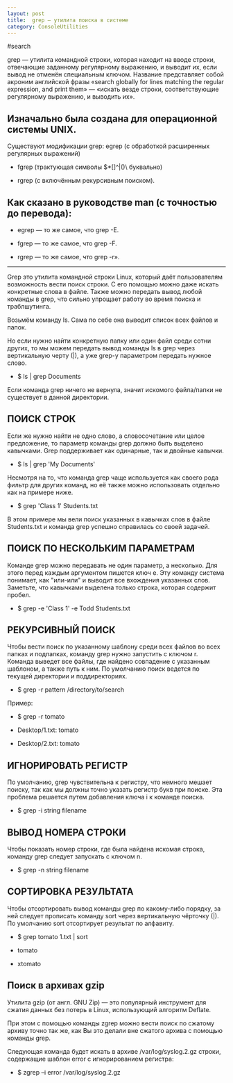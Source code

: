 ```yaml
---
layout: post
title:  grep — утилита поиска в системе
category: ConsoleUtilities
---
```


#search

grep — утилита командной строки, которая находит на вводе строки, отвечающие заданному регулярному выражению, и выводит их, если вывод не отменён специальным ключом. Название представляет собой акроним английской фразы «search globally for lines matching the regular expression, and print them» — «искать везде строки, соответствующие регулярному выражению, и выводить их».

## Изначально была создана для операционной системы UNIX.

Существуют модификации grep: egrep (с обработкой расширенных регулярных выражений)

- fgrep (трактующая символы $*[]^|()\ буквально) 

- rgrep (с включённым рекурсивным поиском). 

## Как сказано в руководстве man (с точностью до перевода): 

- egrep — то же самое, что grep -E. 

- fgrep — то же самое, что grep -F. 

- rgrep — то же самое, что grep -r».

---

Grep это утилита командной строки Linux, который даёт пользователям возможность вести поиск строки. С его помощью можно даже искать конкретные слова в файле. Также можно передать вывод любой команды в grep, что сильно упрощает работу во время поиска и траблшутинга.

Возьмём команду ls. Сама по себе она выводит список всех файлов и папок.

Но если нужно найти конкретную папку или один файл среди сотни других, то мы можем передать вывод команды ls в grep через вертикальную черту (|), а уже grep-у параметром передать нужное слово.

- $ ls | grep Documents

Если команда grep ничего не вернула, значит искомого файла/папки не существует в данной директории.

## ПОИСК СТРОК

Если же нужно найти не одно слово, а словосочетание или целое предложение, то параметр команды grep должно быть выделено кавычками. Grep поддерживает как одинарные, так и двойные кавычки.

- $ ls | grep 'My Documents'

Несмотря на то, что команда grep чаще используется как своего рода фильтр для других команд, но её также можно использовать отдельно как на примере ниже.

- $ grep 'Class 1' Students.txt

В этом примере мы вели поиск указанных в кавычках слов в файле Students.txt и команда grep успешно справилась со своей задачей.

## ПОИСК ПО НЕСКОЛЬКИМ ПАРАМЕТРАМ

Команде grep можно передавать не один параметр, а несколько. Для этого перед каждым аргументом пишется ключ e. Эту команду система понимает, как "или-или" и выводит все вхождения указанных слов. Заметьте, что кавычками выделена только строка, которая содержит пробел.

- $ grep -e 'Class 1' -e Todd Students.txt

## РЕКУРСИВНЫЙ ПОИСК

Чтобы вести поиск по указанному шаблону среди всех файлов во всех папках и подпапках, команду grep нужно запустить с ключом r. Команда выведет все файлы, где найдено совпадение с указанным шаблоном, а также путь к ним. По умолчанию поиск ведется по текущей директории и поддиректориях.

- $ grep -r pattern /directory/to/search


Пример:

- $ grep -r tomato

- Desktop/1.txt: tomato

- Desktop/2.txt: tomato

## ИГНОРИРОВАТЬ РЕГИСТР

По умолчанию, grep чувствительна к регистру, что немного мешает поиску, так как мы должны точно указать регистр букв при поиске. Эта проблема решается путем добавления ключа i к команде поиска.

- $ grep -i string filename

## ВЫВОД НОМЕРА СТРОКИ

Чтобы показать номер строки, где была найдена искомая строка, команду grep следует запускать с ключом n.

- $ grep -n string filename

## СОРТИРОВКА РЕЗУЛЬТАТА

Чтобы отсортировать вывод команды grep по какому-либо порядку, за ней следует прописать команду sort через вертикальную чёрточку (|). По умолчанию sort отсортирует результат по алфавиту.

- $ grep tomato 1.txt | sort

- tomato

- xtomato

## Поиск в архивах gzip

Утилита gzip (от англ. GNU Zip) — это популярный инструмент для сжатия данных без потерь в Linux, использующий алгоритм Deflate.

При этом с помощью команды zgrep можно вести поиск по сжатому архиву точно так же, как Вы это делали вне сжатого архива с помощью команды grep. 

Следующая команда будет искать в архиве /var/log/syslog.2.gz строки, содержащие шаблон error с игнорированием регистра:

- $ zgrep –i error /var/log/syslog.2.gz

